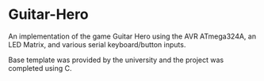 # Guitar-Hero
 An implementation of the game Guitar Hero using the AVR ATmega324A, an LED Matrix, and various serial keyboard/button inputs.

 Base template was provided by the university and the project was completed using C.
